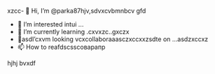 xzcc- 👋 Hi, I’m @parka87hjv,sdvxcvbmnbcv gfd
- 👀 I’m interested intui ...
- 🌱 I’m currently learning .cxvxzc..gxczx
- 💞️asdI’cxvm looking vcxcollaboraaasczxccxxzsdte on ...asdzxccxz
- 📫 How to reafdscsscоварапр
<!---asdxsavxcgbf
parka87/parсмиka87 is a ✨ speciasal ✨ repository because n,mits `README.md` (this file) appears on your GitHub profile.
You can click thedxcvbas Preview link toсми take a look at your changes.dfg
--->
hjhj
bvxdf
